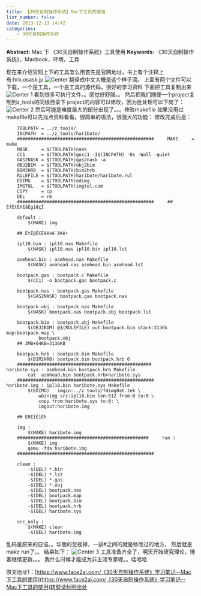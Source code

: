 ```yaml
---
title: 【30天自制操作系统】Mac下工具的使用
list_number: false
date: 2013-12-13 14:42
categories:
    - 30天自制操作系统
---
```

**Abstract:** Mac 下 《30天自制操作系统》工具使用
**Keywords:** 《30天自制操作系统》，Macbook，环境，工具
<!--more-->
现在来介绍官网上下的工具怎么用首先是官网地址，书上有个注释上有:hrb.osask.jp
![Center][]
翻译成中文大概是这个样子滴。
上面有两个文件可以下载，一个是工具，一个是工具的源代码，很好的学习资料
下面把工具复制出来
![Center 1][]
看到很多可执行文件。。感觉好舒服。。
然后把我们随便一个project复制到z\_tools的同级目录下
project的内容可以修改，因为批处理可以下岗了：
![Center 2][]
然后可能是难度最大的部分出现了。。。修改makefile
如果没用过makefile可以先找点资料看看。很简单的语法，很强大的功能：
修改完成后是：
```
    TOOLPATH = ../z_tools/
    INCPATH  = ../z_tools/haribote/
    ###################################################     MAKE     = make
    NASK     = $(TOOLPATH)nask
    CC1      = $(TOOLPATH)gocc1 -I$(INCPATH) -Os -Wall -quiet
    GAS2NASK = $(TOOLPATH)gas2nask -a
    OBJ2BIM  = $(TOOLPATH)obj2bim
    BIM2HRB  = $(TOOLPATH)bim2hrb
    RULEFILE = $(TOOLPATH)haribote/haribote.rul
    EDIMG    = $(TOOLPATH)edimg
    IMGTOL   = $(TOOLPATH)imgtol.com
    COPY     = cp
    DEL      = rm
    ###################################################     ## ÉfÉtÉHÉãÉgìÆçÏ

    default :
    	$(MAKE) img

    ## ÉtÉ@ÉCÉãê∂ê¨ãKë•

    ipl10.bin : ipl10.nas Makefile
    	$(NASK) ipl10.nas ipl10.bin ipl10.lst

    asmhead.bin : asmhead.nas Makefile
    	$(NASK) asmhead.nas asmhead.bin asmhead.lst

    bootpack.gas : bootpack.c Makefile
    	$(CC1) -o bootpack.gas bootpack.c

    bootpack.nas : bootpack.gas Makefile
    	$(GAS2NASK) bootpack.gas bootpack.nas

    bootpack.obj : bootpack.nas Makefile
    	$(NASK) bootpack.nas bootpack.obj bootpack.lst

    bootpack.bim : bootpack.obj Makefile
    	$(OBJ2BIM) @$(RULEFILE) out:bootpack.bim stack:3136k map:bootpack.map \
    		bootpack.obj
    ## 3MB+64KB=3136KB

    bootpack.hrb : bootpack.bim Makefile
    	$(BIM2HRB) bootpack.bim bootpack.hrb 0
    ##################################################     haribote.sys : asmhead.bin bootpack.hrb Makefile
    	cat  asmhead.bin bootpack.hrb>haribote.sys
    ###################################################     haribote.img : ipl10.bin haribote.sys Makefile
    	$(EDIMG)   imgin:../z_tools/fdimg0at.tek \
    		wbinimg src:ipl10.bin len:512 from:0 to:0 \
    		copy from:haribote.sys to:@: \
    		imgout:haribote.img

    ## ÉRÉ}ÉìÉh

    img :
    	$(MAKE) haribote.img
    #################################################     run :
    	$(MAKE) img
    	qemu -fda haribote.img
    ###################################################

    clean :
    	-$(DEL) *.bin
    	-$(DEL) *.lst
    	-$(DEL) *.gas
    	-$(DEL) *.obj
    	-$(DEL) bootpack.nas
    	-$(DEL) bootpack.map
    	-$(DEL) bootpack.bim
    	-$(DEL) bootpack.hrb
    	-$(DEL) haribote.sys

    src_only :
    	$(MAKE) clean
    	-$(DEL) haribote.img
```

乱码是原来的日语。。华丽的忽视掉，一排\#之间的就是修改过的地方，
然后就是make run了。。
结果如下：
![Center 3][]
工具准备齐全了，明天开始研究理论，博客继续更新。。。
我什么时候才能成为非主流专家呢。。哇哈哈


[Center]: https://tony4ai-1251394096.cos.ap-hongkong.myqcloud.com/blog_images/《30天自制操作系统》学习笔记--Mac下工具的使用/20131213143501046.png
[Center 1]: https://tony4ai-1251394096.cos.ap-hongkong.myqcloud.com/blog_images/《30天自制操作系统》学习笔记--Mac下工具的使用//20131213143655937.png
[Center 2]: https://tony4ai-1251394096.cos.ap-hongkong.myqcloud.com/blog_images/《30天自制操作系统》学习笔记--Mac下工具的使用/20131213143514609.png
[Center 3]: https://tony4ai-1251394096.cos.ap-hongkong.myqcloud.com/blog_images/《30天自制操作系统》学习笔记--Mac下工具的使用/20131213144145015.png





原文地址1：[https://www.face2ai.com/《30天自制操作系统》学习笔记--Mac下工具的使用](https://www.face2ai.com/《30天自制操作系统》学习笔记--Mac下工具的使用)转载请标明出处
